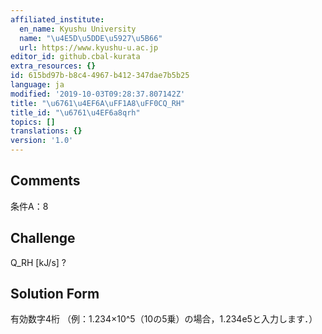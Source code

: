 ```yaml
---
affiliated_institute:
  en_name: Kyushu University
  name: "\u4E5D\u5DDE\u5927\u5B66"
  url: https://www.kyushu-u.ac.jp
editor_id: github.cbal-kurata
extra_resources: {}
id: 615bd97b-b8c4-4967-b412-347dae7b5b25
language: ja
modified: '2019-10-03T09:28:37.807142Z'
title: "\u6761\u4EF6A\uFF1A8\uFF0CQ_RH"
title_id: "\u6761\u4EF6a8qrh"
topics: []
translations: {}
version: '1.0'
---
```


## Comments
条件A：8

## Challenge
Q_RH [kJ/s] ?

## Solution Form
有効数字4桁
（例：1.234×10^5（10の5乗）の場合，1.234e5と入力します．）




